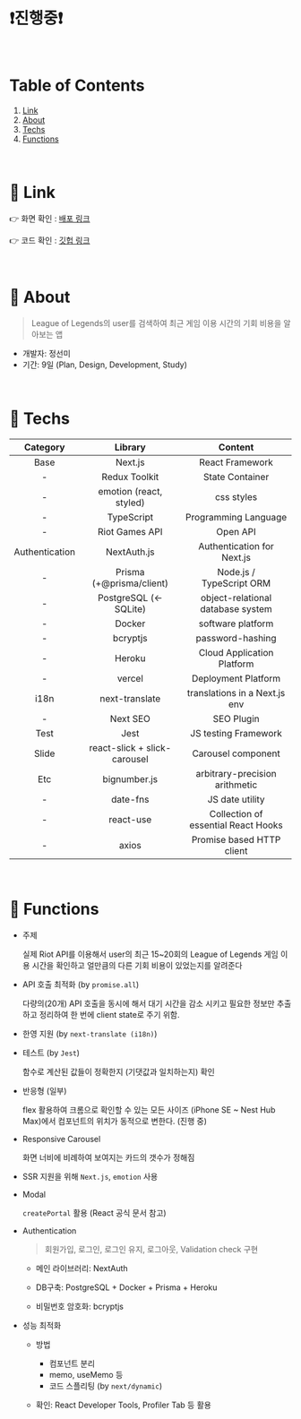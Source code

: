 # ❗️진행중❗️

<br/>

# Table of Contents

1. [Link](#main1)
2. [About](#main2)
3. [Techs](#main3)
4. [Functions](#main4)

<br/>

# 📌 Link<a name="main1"></a>

👉 화면 확인 : [배포 링크](https://while-you-were-playing-lol.vercel.app/)

👉 코드 확인 : [깃헙 링크](https://github.com/katej927/while-you-were-playing-lol)

<br/>

# 📌 About<a name="main2"></a>

> League of Legends의 user를 검색하여 최근 게임 이용 시간의 기회 비용을 알아보는 앱

- 개발자: 정선미
- 기간: 9일 (Plan, Design, Development, Study)

<br/>

# 📌 Techs<a name="main3"></a>

|    Category    |           Library            |               Content               |
| :------------: | :--------------------------: | :---------------------------------: |
|      Base      |           Next.js            |           React Framework           |
|       -        |        Redux Toolkit         |           State Container           |
|       -        |   emotion (react, styled)    |             css styles              |
|       -        |          TypeScript          |        Programming Language         |
|       -        |        Riot Games API        |              Open API               |
| Authentication |         NextAuth.js          |     Authentication for Next.js      |
|       -        |   Prisma (+@prisma/client)   |      Node.js / TypeScript ORM       |
|       -        |    PostgreSQL (← SQLite)     |  object-relational database system  |
|       -        |            Docker            |          software platform          |
|       -        |           bcryptjs           |          password-hashing           |
|       -        |            Heroku            |     Cloud Application Platform      |
|       -        |            vercel            |         Deployment Platform         |
|      i18n      |        next-translate        |    translations in a Next.js env    |
|       -        |           Next SEO           |             SEO Plugin              |
|      Test      |             Jest             |        JS testing Framework         |
|     Slide      | react-slick + slick-carousel |         Carousel component          |
|      Etc       |         bignumber.js         |   arbitrary-precision arithmetic    |
|       -        |           date-fns           |           JS date utility           |
|       -        |          react-use           | Collection of essential React Hooks |
|       -        |            axios             |      Promise based HTTP client      |

<br/>

# 📌 Functions<a name="main4"></a>

- 주제

  실제 Riot API를 이용해서 user의 최근 15~20회의 League of Legends 게임 이용 시간을 확인하고 얼만큼의 다른 기회 비용이 있었는지를 알려준다

- API 호출 최적화 (by `promise.all`)

  다량의(20개) API 호출을 동시에 해서 대기 시간을 감소 시키고 필요한 정보만 추출하고 정리하여 한 번에 client state로 주기 위함.

- 한영 지원 (by `next-translate (i18n)`)

- 테스트 (by `Jest`)

  함수로 계산된 값들이 정확한지 (기댓값과 일치하는지) 확인

- 반응형 (일부)

  flex 활용하여 크롬으로 확인할 수 있는 모든 사이즈 (iPhone SE ~ Nest Hub Max)에서 컴포넌트의 위치가 동적으로 변한다. (진행 중)

- Responsive Carousel

  화면 너비에 비례하여 보여지는 카드의 갯수가 정해짐

- SSR 지원을 위해 `Next.js`, `emotion` 사용

- Modal

  `createPortal` 활용 (React 공식 문서 참고)

- Authentication

  > 회원가입, 로그인, 로그인 유지, 로그아웃, Validation check 구현

  - 메인 라이브러리: NextAuth

  - DB구축: PostgreSQL + Docker + Prisma + Heroku
  - 비밀번호 암호화: bcryptjs

- 성능 최적화

  - 방법

    - 컴포넌트 분리
    - memo, useMemo 등
    - 코드 스플리팅 (by `next/dynamic`)

  - 확인: React Developer Tools, Profiler Tab 등 활용
